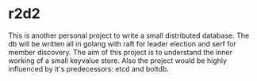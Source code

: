 # r2d2

This is another personal project to write a small distributed database.
The db will be written all in golang with raft for leader election and serf for member discovery.
The aim of this project is to understand the inner working of a small keyvalue store.
Also the project would be highly influenced by it's predecessors: etcd and boltdb.


